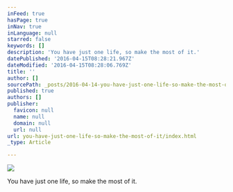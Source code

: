 ```yaml
---
inFeed: true
hasPage: true
inNav: true
inLanguage: null
starred: false
keywords: []
description: 'You have just one life, so make the most of it.'
datePublished: '2016-04-15T08:28:21.967Z'
dateModified: '2016-04-15T08:28:06.769Z'
title: ''
author: []
sourcePath: _posts/2016-04-14-you-have-just-one-life-so-make-the-most-of-it.md
published: true
authors: []
publisher:
  favicon: null
  name: null
  domain: null
  url: null
url: you-have-just-one-life-so-make-the-most-of-it/index.html
_type: Article

---
```

![](https://the-grid-user-content.s3-us-west-2.amazonaws.com/516409dd-751c-49a5-9d3c-b7d481e29806.jpg)

You have just one life, so make the most of it.